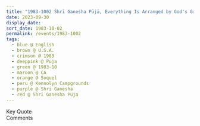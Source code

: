 ```yaml
---
title: "1983-1002 Śhrī Gaṇeśha Pūjā, Everything Is Arranged by God's Grace, Kennolyn Campgrounds, 8400 Glen Haven Road, Soquel (10 kms ENE of Santa Cruz), CA, U.S.A."
date: 2023-09-30
display_date: 
sort_date: 1983-10-02
permalink: /events/1983-1002
tags:
  - blue @ English
  - brown @ U.S.A.
  - crimson @ 1983
  - deeppink @ Puja
  - green @ 1983-10
  - maroon @ CA
  - orange @ Soquel
  - peru @ Kennolyn Campgrounds
  - purple @ Shri Ganesha
  - red @ Shri Ganesha Puja
---
```


<wave-list>
  <list-title color="green" width="75">Key Quote</list-title>
  <list-item color="BlanchedAlmond"  width="200"></list-item>
  <list-item color="Lavender"></list-item>
  <list-item color="BlanchedAlmond"></list-item>
</wave-list>

<br>

<wave-list>
  <list-title color="green" width="75">Comments</list-title>
  <list-item color="BlanchedAlmond"  width="200"></list-item>
  <list-item color="Lavender"></list-item>
  <list-item color="BlanchedAlmond"></list-item>
</wave-list>